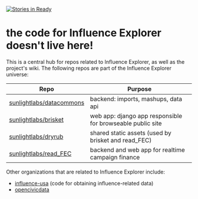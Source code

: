 [![Stories in Ready](https://badge.waffle.io/Sunlightlabs/influence_Explorer.png?label=ready&title=Ready)](https://waffle.io/Sunlightlabs/influence_Explorer)
# the code for Influence Explorer doesn't live here!

This is a central hub for repos related to Influence Explorer, as well as the project's wiki. The following repos are part of the Influence Explorer universe:

| Repo | Purpose |
| ---- | ------- |
| [sunlightlabs/datacommons](http://github.com/sunlightlabs/datacommons) | backend: imports, mashups, data api |
| [sunlightlabs/brisket](http://github.com/sunlightlabs/brisket) | web app: django app responsible for browseable public site |
| [sunlightlabs/dryrub](http://github.com/sunlightlabs/dryrub) | shared static assets (used by brisket and read_FEC) |
| [sunlightlabs/read_FEC](http://github.com/sunlightlabs/read_FEC) | backend and web app for realtime campaign finance |

Other organizations that are related to Influence Explorer include:

 - [influence-usa](http://github.com/influence-usa) (code for obtaining influence-related data)
 - [opencivicdata](http://github.com/opencivicdata)
